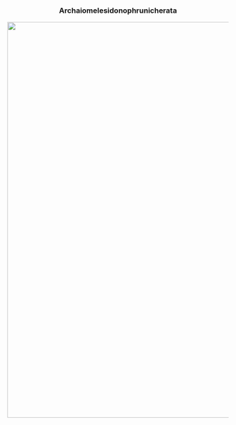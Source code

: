 ### <center> Archaiomelesidonophrunicherata </center>
<div style="align: center">
<img src="https://pic.imgdb.cn/item/615f2dce2ab3f51d91c2ae8a.jpg" width="1000" height="900">
</div>
